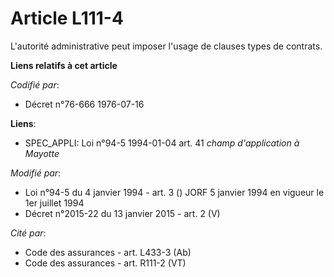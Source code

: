 # Article L111-4

L'autorité administrative peut imposer l'usage de clauses types de contrats.

**Liens relatifs à cet article**

_Codifié par_:

  - Décret n°76-666 1976-07-16

**Liens**:

  - SPEC_APPLI: Loi n°94-5 1994-01-04 art. 41 *champ d'application à Mayotte*

_Modifié par_:

  - Loi n°94-5 du 4 janvier 1994 - art. 3 () JORF 5 janvier 1994 en vigueur le 1er juillet 1994
  - Décret n°2015-22 du 13 janvier 2015 - art. 2 (V)

_Cité par_:

  - Code des assurances - art. L433-3 (Ab)
  - Code des assurances - art. R111-2 (VT)

